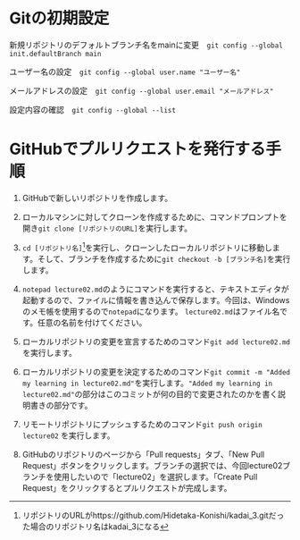 # Gitの初期設定
 新規リポジトリのデフォルトブランチ名をmainに変更　```git config --global init.defaultBranch main```
 
 ユーザー名の設定　```git config --global user.name "ユーザー名"```

 メールアドレスの設定　```git config --global user.email "メールアドレス"```

設定内容の確認　```git config --global --list```

# GitHubでプルリクエストを発行する手順
1. GitHubで新しいリポジトリを作成します。

2. ローカルマシンに対してクローンを作成するために、コマンドプロンプトを開き```git clone [リポジトリのURL]```を実行します。

3. ```cd [リポジトリ名]```[^1]を実行し、クローンしたローカルリポジトリに移動します。そして、ブランチを作成するために```git checkout -b [ブランチ名]```を実行します。

4. ```notepad lecture02.md```のようにコマンドを実行すると、テキストエディタが起動するので、ファイルに情報を書き込んで保存します。今回は、Windowsのメモ帳を使用するので```notepad```になります。 ```lecture02.md```はファイル名です。任意の名前を付けてください。

5. ローカルリポジトリの変更を宣言するためのコマンド```git add lecture02.md```を実行します。

6. ローカルリポジトリの変更を決定するためのコマンド```git commit -m "Added my learning in lecture02.md"```を実行します。```"Added my learning in lecture02.md"```の部分はこのコミットが何の目的で変更されたのかを書く説明書きの部分です。

7. リモートリポジトリにプッシュするためのコマンド```git push origin lecture02``` を実行します。

8. GitHubのリポジトリのページから「Pull requests」タブ、「New Pull Request」ボタンをクリックします。ブランチの選択では、今回lecture02ブランチを使用したいので「lecture02」を選択します。「Create Pull Request」をクリックするとプルリクエストが完成します。

[^1]: リポジトリのURLがhttps://github.com/Hidetaka-Konishi/kadai_3.gitだった場合のリポジトリ名はkadai_3になる
